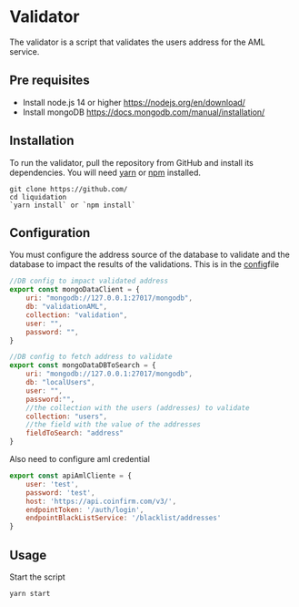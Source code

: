 # Validator
The validator is a script that validates the users address for the AML service.

Pre requisites
------------
* Install node.js 14 or higher https://nodejs.org/en/download/
* Install mongoDB  https://docs.mongodb.com/manual/installation/

Installation
------------
To run the validator, pull the repository from GitHub and install its dependencies. You will need [yarn](https://yarnpkg.com/lang/en/docs/install/) or [npm](https://docs.npmjs.com/cli/install) installed.

    git clone https://github.com/
    cd liquidation
    `yarn install` or `npm install`


Configuration
------------
You must configure the address source of the database to validate and the database to impact the results of the validations. This is in the [config](#)file

```javascript
//DB config to impact validated address
export const mongoDataClient = {
    uri: "mongodb://127.0.0.1:27017/mongodb",
    db: "validationAML",
    collection: "validation",
    user: "",
    password: "",
}

//DB config to fetch address to validate
export const mongoDataDBToSearch = {
    uri: "mongodb://127.0.0.1:27017/mongodb",
    db: "localUsers",
    user: "",
    password:"",
    //the collection with the users (addresses) to validate
    collection: "users",
    //the field with the value of the addresses
    fieldToSearch: "address"
}
```
Also need to configure aml credential

```javascript
export const apiAmlCliente = {
    user: 'test',
    password: 'test',
    host: 'https://api.coinfirm.com/v3/',
    endpointToken: '/auth/login',
    endpointBlackListService: '/blacklist/addresses'
}
```

Usage
------------
Start the script
``` 
yarn start
```